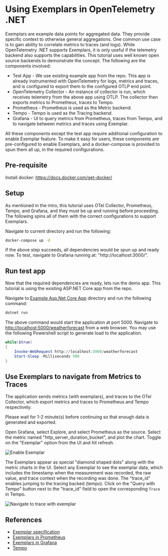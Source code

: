 # Using Exemplars in OpenTelemetry .NET

Exemplars are example data points for aggregated data. They provide specific
context to otherwise general aggregations. One common use case is to gain
ability to correlate metrics to traces (and logs). While OpenTelemetry .NET
supports Exemplars, it is only useful if the telemetry backend also supports the
capabilities. This tutorial uses well known open source backends to demonstrate
the concept. The following are the components involved:

* Test App - We use existing example app from the repo. This app is already
instrumented with OpenTelemetry for logs, metrics and traces, and is configured
to export them to the configured OTLP end point.
* OpenTelemetry Collector - An instance of collector is run, which receives
telemetry from the above app using OTLP. The collector then exports metrics to
Prometheus, traces to Tempo.
* Prometheus - Prometheus is used as the Metric backend.
* Tempo - Tempo is used as the Tracing backend.
* Grafana - UI to query metrics from Prometheus, traces from Tempo, and to
  navigate between metrics and traces using Exemplar.

All these components except the test app require additional configuration to
enable Exemplar feature. To make it easy for users, these components are
pre-configured to enable Exemplars, and a docker-compose is provided to spun
 them all up, in the required configurations.

## Pre-requisite

Install docker: <https://docs.docker.com/get-docker/>

## Setup

As mentioned in the intro, this tutorial uses OTel Collector, Prometheus, Tempo,
and Grafana, and they must be up and running before proceeding. The following
spins all of them with the correct configurations to support Exemplars.

Navigate to current directory and run the following:

```sh
docker-compose up -d
```

If the above step succeeds, all dependencies would be spun up and ready now. To
test, navigate to Grafana running at: "http://localhost:3000/".

## Run test app

Now that the required dependencies are ready, lets run the demo app.
This tutorial is using the existing ASP.NET Core app from the repo.

Navigate to [Example Asp.Net Core App](../../../examples/AspNetCore/Program.cs)
directory and run the following command:

```sh
dotnet run
```

The above command would start the application at port 5000. Navigate to
[http://localhost:5000/weatherforecast]("http://localhost:5000/weatherforecast")
from a web browser. You may use the following Powershell script to generate load
to the application.

```powershell
while($true)
{
    Invoke-WebRequest http://localhost:5000/weatherforecast
    Start-Sleep -Milliseconds 500
}
```

## Use Exemplars to navigate from Metrics to Traces

The application sends metrics (with exemplars), and traces to the OTel
Collector, which export metrics and traces to Prometheus and Tempo
respectively.

Please wait for 1-2 minute(s) before continuing so that enough data is generated
and exported.

Open Grafana, select Explore, and select Prometheus as the source. Select the
metric named "http_server_duration_bucket", and plot the chart. Toggle on the
"Exemplar" option from the UI and hit refresh.

![Enable Exemplar](https://user-images.githubusercontent.com/16979322/218627781-9886f837-11ae-4d52-94d3-f1821503209c.png)

The Exemplars appear as special "diamond shaped dots" along with the metric
charts in the UI. Select any Exemplar to see the exemplar data, which includes
the timestamp when the measurement was recorded, the raw value, and trace
context when the recording was done. The "trace_id" enables jumping to the
tracing backed (tempo). Click on the "Query with Tempo" button next to the
"trace_id" field to open the corresponding `Trace` in Tempo.

![Navigate to trace with exemplar](https://user-images.githubusercontent.com/16979322/218629999-1d1cd6ba-2385-4683-975a-d4797df8361a.png)

## References

* [Exemplar specification](https://github.com/open-telemetry/opentelemetry-specification/blob/main/specification/metrics/sdk.md#exemplar)
* [Exemplars in Prometheus](https://prometheus.io/docs/prometheus/latest/feature_flags/#exemplars-storage)
* [Exemplars in Grafana](https://grafana.com/docs/grafana/latest/fundamentals/exemplars/)
* [Tempo](https://github.com/grafana/tempo)
